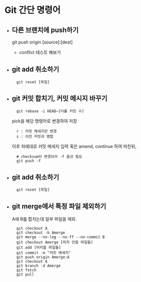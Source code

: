 # Git 간단 명령어
* ## 다른 브랜치에 push하기  
    git push origin [source]:[dest]  
    * conflict 테스트 해보기

* ## git add 취소하기

        git reset [파일]

* ## git 커밋 합치기, 커밋 메시지 바꾸기

        git rebase -i HEAD~[다룰 커밋 수]

    pick을 해당 명령어로 변경하여 저장
    
        r : 커밋 메세지만 변경
        s : 이전 커밋과 병합

    이후 차례대로 커밋 메세지 입력 혹은 amend, continue 하여 마친뒤,

        # checksum이 변경되어 -f 옵션 필요
        git push -f

* ## git add 취소하기

        git reset [파일]
        

* ## git merge에서 특정 파일 제외하기
    A에 B를 합치는데 일부 파일을 제외.

        git checkout A
        git checkout -b Amerge
        git merge --no-log --no-ff --no-commit B
        git checkout Amerge [머지 안할 파일들]
        git add [머지할 파일들]
        git commit -m "커밋 메세지"
        git push origin Amerge:A 
        git checkout A
        git branch -d Amerge
        git fetch
        git pull
        
